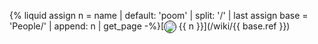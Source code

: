 {% liquid
assign n = name | default: 'poom' | split: '/' | last
assign base = 'People/' | append: n | get_page
-%}[<span class="not-prose" style="display:inline-flex;align-items:baseline;gap:0.5ex"><span style="align-self:center"><img src="{{ base.data.image }}" style="width:18px;height:18px;border-radius:100%;border:0.5px solid black"></span> {{ n }}</span>](/wiki/{{ base.ref }})